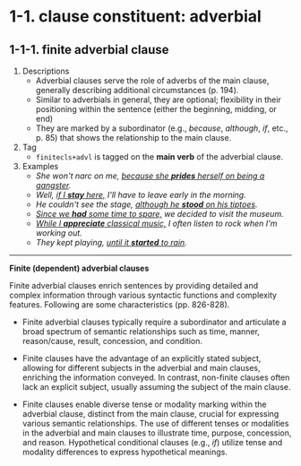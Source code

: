 # 1-1. clause constituent: adverbial

## 1-1-1. finite adverbial clause 

1. Descriptions
    - Adverbial clauses serve the role of adverbs of the main clause, generally describing additional circumstances (p. 194). 
    - Similar to adverbials in general, they are optional; flexibility in their positioning within the sentence (either the beginning, midding, or end)
    - They are marked by a subordinator (e.g., *because*, *although*, *if*, etc., p. 85) that shows the relationship to the main clause.
2. Tag
    - `finitecls+advl` is tagged on the **main verb** of the adverbial clause.
3. Examples
    - *She won't narc on me, <ins>because she **prides** herself on being a gangster</ins>.*
    - *Well, <ins>if I **stay** here,</ins> I'll have to leave early in the morning.*
    - *He couldn't see the stage, <ins>although he **stood** on his tiptoes</ins>.*
    - *<ins>Since we **had** some time to spare,</ins> we decided to visit the museum.*
    - *<ins>While I **appreciate** classical music,</ins> I often listen to rock when I'm working out.*
    - *They kept playing, <ins>until it **started** to rain</ins>.* 

---

**Finite (dependent) adverbial clauses**

Finite adverbial clauses enrich sentences by providing detailed and complex information through various syntactic functions and complexity features. Following are some characteristics (pp. 826-828).

- Finite adverbial clauses typically require a subordinator and articulate a broad spectrum of semantic relationships such as time, manner, reason/cause, result, concession, and condition.

- Finite clauses have the advantage of an explicitly stated subject, allowing for different subjects in the adverbial and main clauses, enriching the information conveyed. In contrast, non-finite clauses often lack an explicit subject, usually assuming the subject of the main clause.

- Finite clauses enable diverse tense or modality marking within the adverbial clause, distinct from the main clause, crucial for expressing various semantic relationships. The use of different tenses or modalities in the adverbial and main clauses to illustrate time, purpose, concession, and reason. Hypothetical conditional clauses (e.g., *if*) utilize tense and modality differences to express hypothetical meanings.
